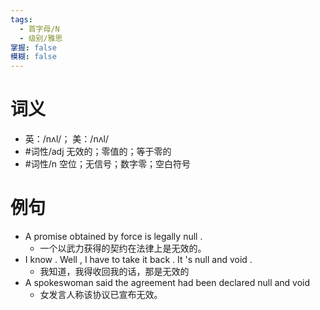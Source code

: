 ```yaml
---
tags:
  - 首字母/N
  - 级别/雅思
掌握: false
模糊: false
---
```

# 词义
- 英：/nʌl/； 美：/nʌl/
- #词性/adj  无效的；零值的；等于零的
- #词性/n  空位；无信号；数字零；空白符号
# 例句
- A promise obtained by force is legally null .
	- 一个以武力获得的契约在法律上是无效的。
- I know . Well , I have to take it back . It 's null and void .
	- 我知道，我得收回我的话，那是无效的
- A spokeswoman said the agreement had been declared null and void
	- 女发言人称该协议已宣布无效。
